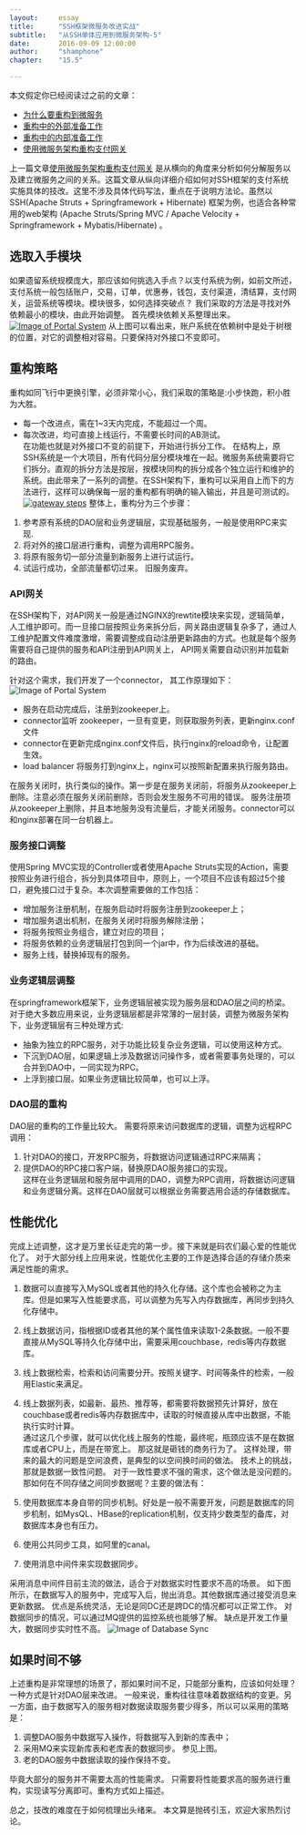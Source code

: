 ```yaml
---
layout: 	essay
title: 		"SSH框架微服务改进实战"
subtitle: 	"从SSH单体应用到微服务架构-5"
date: 		2016-09-09 12:00:00
author: 	"shamphone"
chapter:	"15.5"

---
```


本文假定你已经阅读过之前的文章：

- [为什么要重构到微服务](/essay/2016/08/05/microservice-1/)
- [重构中的外部准备工作](/essay/2016/08/05/microservice-2/)
- [重构中的内部准备工作](/essay/2016/08/06/microservice-3/)
- [使用微服务架构重构支付网关](/essay/2016/09/01/microservice-4/)

上一篇文章[使用微服务架构重构支付网关](/essay/2016/09/01/microservice-4/) 是从横向的角度来分析如何分解服务以及建立微服务之间的关系。这篇文章从纵向详细介绍如何对SSH框架的支付系统实施具体的技改。这里不涉及具体代码写法，重点在于说明方法论。虽然以SSH(Apache Struts + Springframework + Hibernate) 框架为例，也适合各种常用的web架构 (Apache Struts/Spring MVC / Apache Velocity + Springframework + Mybatis/Hibernate) 。

## 选取入手模块

如果遗留系统规模庞大，那应该如何挑选入手点？以支付系统为例，如前文所述，支付系统一般包括账户，交易，订单，优惠券，钱包，支付渠道，清结算，支付网关，运营系统等模块。模块很多，如何选择突破点？ 我们采取的方法是寻找对外依赖最小的模块，由此开始调整。 首先模块依赖关系整理出来。
[![Image of Portal System](http://static.cocolian.org/img/in-post/account-dependency.png)](http://static.cocolian.org/img/in-post/account-dependency.png)
从上图可以看出来，账户系统在依赖树中是处于树根的位置，对它的调整相对容易。只要保持对外接口不变即可。


## 重构策略

重构如同飞行中更换引擎，必须非常小心，我们采取的策略是:小步快跑，积小胜为大胜。  
- 每一个改进点，需在1~3天内完成，不能超过一个周。  
- 每次改进，均可直接上线运行，不需要长时间的AB测试。  
在功能也就是对外接口不变的前提下，开始进行拆分工作。 在结构上，原SSH系统是一个大项目，所有代码分层分模块堆在一起。微服务系统需要将它们拆分。直观的拆分方法是按层，按模块同构的拆分成各个独立运行和维护的系统。由此带来了一系列的调整。在SSH架构下，重构可以采用自上而下的方法进行，这样可以确保每一层的重构都有明确的输入输出，并且是可测试的。
[![gateway steps](http://static.cocolian.org/img/in-post/gateway-steps.jpg)](http://static.cocolian.org/img/in-post/gateway-steps.jpg)
整体上，重构分为三个步骤：
1. 参考原有系统的DAO层和业务逻辑层，实现基础服务，一般是使用RPC来实现. 
2. 将对外的接口层进行重构，调整为调用RPC服务。
3. 将原有服务切一部分流量到新服务上进行试运行。 
3. 试运行成功，全部流量都切过来。 旧服务废弃。 

### API网关

在SSH架构下，对API网关一般是通过NGINX的rewtite模块来实现，逻辑简单，人工维护即可。而一旦接口层按照业务来拆分后，网关路由逻辑复杂多了，通过人工维护配置文件难度激增，需要调整成自动注册更新路由的方式。也就是每个服务需要将自己提供的服务和API注册到API网关上， API网关需要自动识别并加载新的路由。

针对这个需求，我们开发了一个connector， 其工作原理如下：
![Image of Portal System](http://static.cocolian.org/img/in-post/account-gateway-connector.png)

-  服务在启动完成后，注册到zookeeper上。  
-  connector监听 zookeeper，一旦有变更，则获取服务列表，更新nginx.conf文件  
-  connector在更新完成nginx.conf文件后，执行nginx的reload命令，让配置生效。  
-  load balancer 将服务打到nginx上，nginx可以按照新配置来执行服务路由。  

在服务关闭时，执行类似的操作。第一步是在服务关闭前，将服务从zookeeper上删除。注意必须在服务关闭前删除，否则会发生服务不可用的错误。 服务注册项从zookeeper上删除，并且本地服务没有流量后，才能关闭服务。connector可以和nginx部署在同一台机器上。

### 服务接口调整

使用Spring MVC实现的Controller或者使用Apache Struts实现的Action，需要按照业务进行组合，拆分到具体项目中，原则上，一个项目不应该有超过5个接口，避免接口过于复杂。本次调整需要做的工作包括：

-  增加服务注册机制，在服务启动时将服务注册到zookeeper上；
-  增加服务退出机制，在服务关闭时将服务解除注册；
-  将服务按照业务组合，建立对应的项目；
-  将服务依赖的业务逻辑层打包到同一个jar中，作为后续改进的基础。
-  服务上线，替换掉现有的服务。

### 业务逻辑层调整

在springframework框架下，业务逻辑层被实现为服务层和DAO层之间的桥梁。 对于绝大多数应用来说，业务逻辑层都是非常薄的一层封装，调整为微服务架构下，业务逻辑层有三种处理方式:
- 抽象为独立的RPC服务，对于功能比较复杂业务逻辑，可以使用这种方式。  
- 下沉到DAO层，如果逻辑上涉及数据访问操作多，或者需要事务处理的，可以合并到DAO中，一同实现为RPC。  
- 上浮到接口层。如果业务逻辑比较简单，也可以上浮。  

### DAO层的重构

DAO层的重构的工作量比较大。 需要将原来访问数据库的逻辑，调整为远程RPC调用：
1. 针对DAO的接口，开发RPC服务，将数据访问逻辑通过RPC来隔离；  
2. 提供DAO的RPC接口客户端，替换原DAO服务接口的实现。   
这样在业务逻辑层和服务层中调用的DAO，调整为RPC调用，将数据访问逻辑和业务逻辑分离。这样在DAO层就可以根据业务需要选用合适的存储数据库。

## 性能优化
完成上述调整，这才是万里长征走完的第一步。接下来就是码农们最心爱的性能优化了。 对于大部分线上应用来说，性能优化主要的工作是选择合适的存储介质来满足性能的需求。 

1. 数据可以直接写入MySQL或者其他的持久化存储。这个库也会被称之为主库。但是如果写入性能要求高，可以调整为先写入内存数据库，再同步到持久化存储中。 
2. 线上数据访问，指根据ID或者其他的某个属性值来读取1-2条数据。一般不要直接从MySQL等持久化存储中出，需要采用couchbase，redis等内存数据库。 
3. 线上数据检索，检索和访问需要分开。按照关键字、时间等条件的检索，一般用Elastic来满足。 
4. 线上数据列表，如最新、最热、推荐等，都需要将数据预先计算好，放在couchbase或者redis等内存数据库中，读取的时候直接从库中出数据，不能执行实时计算。  
通过这几个步骤，就可以优化线上服务的性能，最终呢，瓶颈应该不是在数据库或者CPU上，而是在带宽上。 那这就是砸钱的商务行为了。
这样处理，带来的最大的问题是空间浪费，是典型的以空间换时间的做法。 技术上的挑战，那就是数据一致性问题。 对于一致性要求不强的需求，这个做法是没问题的。 
那如何在不同存储之间同步数据呢？主要的做法有：

1. 使用数据库本身自带的同步机制。好处是一般不需要开发，问题是数据库的同步机制，如MysQL、HBase的replication机制，仅支持少数类型的备库，对数据库本身也有压力。  
2. 使用公共同步工具，如阿里的canal。  
3. 使用消息中间件来实现数据同步。   

采用消息中间件目前主流的做法，适合于对数据实时性要求不高的场景。 如下图所示，在数据写入的服务中，完成写入后，抛出消息。其他数据库通过接受消息来更新数据。 
优点是系统灵活，无论是同DC还是跨DC的情况都可以正常工作。 对数据同步的情况，可以通过MQ提供的监控系统也能够了解。 缺点是开发工作量大，数据同步实时性不高。 
![Image of Database Sync](http://static.cocolian.org/img/in-post/account_dbsync.png)

## 如果时间不够

上述重构是非常理想的场景了，那如果时间不足，只能部分重构，应该如何处理？一种方式是针对DAO层来改进。
一般来说，重构往往意味着数据结构的变更。另一方面，由于数据写入的服务相对数据读取服务要少得多，所以可以采用的策略是：  
1. 调整DAO服务中数据写入操作，将数据写入到新的库表中；   
2. 采用MQ来实现新库表和老库表的数据同步。 参见上图。   
3. 老的DAO服务中数据读取的操作保持不变。   

毕竟大部分的服务并不需要太高的性能需求。 只需要将性能要求高的服务进行重构，实现读写分离即可。重构方式如上描述。 

总之，技改的难度在于如何梳理出头绪来。 本文算是抛砖引玉，欢迎大家热烈讨论。 

